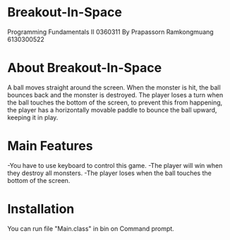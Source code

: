 # Breakout-In-Space
Programming Fundamentals II 0360311
By Prapassorn Ramkongmuang 6130300522

# About Breakout-In-Space
 A ball moves straight around the screen. When the monster is hit, the ball bounces back and the monster is destroyed. The player loses a turn when the ball touches the bottom of the screen, to prevent this from happening, the player has a horizontally movable paddle to bounce the ball upward, keeping it in play.

# Main Features
-You have to use keyboard to control this game.
-The player will win when they destroy all monsters.
-The player loses when the ball touches the bottom of the screen.

# Installation
You can run file "Main.class" in bin on Command prompt.


